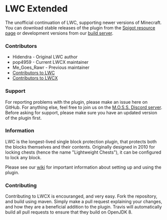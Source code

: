 # LWC Extended

The unofficial continuation of LWC, supporting newer versions of Minecraft. You can download stable releases of the plugin from the [Spigot resource page](https://www.spigotmc.org/resources/lwc-extended.69551/) or development versions from our [build server](https://ci.ender.zone/job/Modern%20LWC/).

### Contributors
  * Hidendra - Original LWC author
  * pop4959 - Current LWCX maintainer
  * Me_Goes_Rawr - Previous maintainer
  * [Contributors to LWC](https://github.com/Hidendra/LWC/graphs/contributors)
  * [Contributors to LWCX](https://github.com/pop4959/LWCX/graphs/contributors)

### Support
For reporting problems with the plugin, please make an issue here on GitHub. For anything else, feel free to join us on the [M.O.S.S. Discord server](https://discord.gg/PHpuzZS). Before asking for support, please make sure you have an updated version of the plugin first.
  
### Information
LWC is the longest-lived single block protection plugin, that protects both the blocks themselves and their contents. Originally designed in 2010 for locking chests (hence the name "Lightweight Chests"), it can be configured to lock any block.

Please see our [wiki](https://github.com/pop4959/LWCX/wiki) for important information about setting up and using the plugin.

### Contributing
Contributing to LWCX is encouranged, and very easy. Fork the repository, and build using maven. Simply make a pull request explaining your changes, and how they are a beneficial addition to the plugin. Travis will automatically build all pull requests to ensure that they build on OpenJDK 8.
